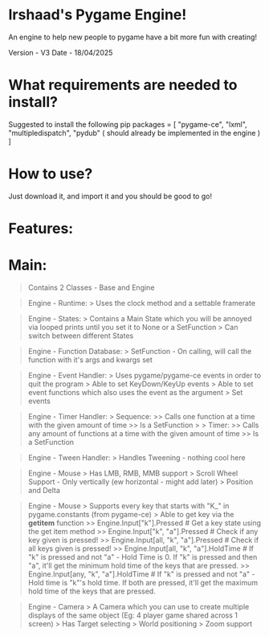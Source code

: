 # Irshaad's Pygame Engine!
An engine to help new people to pygame have a bit more fun with creating!

Version - V3
Date - 18/04/2025

# What requirements are needed to install?
Suggested to install the following pip packages = [
  "pygame-ce",
  "lxml",
  "multipledispatch",
  "pydub" ( should already be implemented in the engine )
]

# How to use?
Just download it, and import it and you should be good to go!

# Features:
  # Main:
  > Contains 2 Classes - Base and Engine

  > Engine - Runtime:
    > Uses the clock method and a settable framerate

  > Engine - States:
    > Contains a Main State which you will be annoyed via looped prints until you set it to None or a SetFunction
    > Can switch between different States

  > Engine - Function Database:
    > SetFunction - On calling, will call the function with it's args and kwargs set

  > Engine - Event Handler:
    > Uses pygame/pygame-ce events in order to quit the program
    > Able to set KeyDown/KeyUp events
    > Able to set event functions which also uses the event as the argument
    > Set events

  > Engine - Timer Handler:
    > Sequence:
      >> Calls one function at a time with the given amount of time
      >> Is a SetFunction
>      > 
    > Timer:
      >> Calls any amount of functions at a time with the given amount of time
      >> Is a SetFunction

  > Engine - Tween Handler:
    > Handles Tweening - nothing cool here

  > Engine - Mouse
    > Has LMB, RMB, MMB support
    > Scroll Wheel Support - Only vertically (ew horizontal - might add later)
    > Position and Delta

  > Engine - Mouse
    > Supports every key that starts with "K_" in pygame.constants (from pygame-ce)
    > Able to get key via the __getitem__ function
      >> Engine.Input["k"].Pressed  # Get a key state using the get item method
      >> Engine.Input["k", "a"].Pressed  # Check if any key given is pressed!
      >> Engine.Input[all, "k", "a"].Pressed # Check if all keys given is pressed!
      >> Engine.Input[all, "k", "a"].HoldTime  # If "k" is pressed and not "a" - Hold Time is 0. If "k" is pressed and then "a", it'll get the minimum hold time of the keys that are            pressed.
      >> Engine.Input[any, "k", "a"].HoldTime  # If "k" is pressed and not "a" - Hold time is "k"'s hold time. If both are pressed, it'll get the maximum hold time of the keys that are pressed.

  > Engine - Camera
    > A Camera which you can use to create multiple displays of the same object (Eg: 4 player game shared across 1 screen)
    > Has Target selecting
    > World positioning
    > Zoom support


